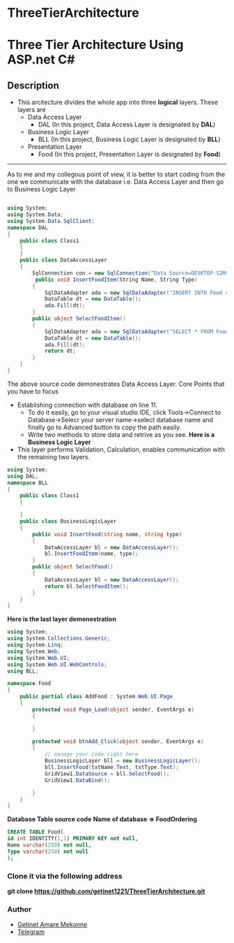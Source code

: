 # ThreeTierArchitecture
# Three Tier Architecture Using ASP.net C#
## Description
- This arcitecture divides the whole app into three **logical** layers. These layers are
	- Data Access Layer
		- DAL (In this project, Data Access Layer is designated by **DAL**)
	- Business Logic Layer
		- BLL (In this project, Business Logic Layer is designated by **BLL**)
	- Presentation Layer
		- Food (In this project, Presentation Layer is designated by **Food**)
<hr />

As to me and my collegous point of view, it is better to start coding from the one we communicate with the database i.e. Data Access Layer and then go to Business Logic Layer

```C#

using System;
using System.Data;
using System.Data.SqlClient;
namespace DAL
{
    public class Class1
    {
    }
    public class DataAccessLayer
    {
        SqlConnection con = new SqlConnection("Data Source=DESKTOP-S2R97R0;Initial Catalog=FoodOrdering;Integrated Security=True");
         public void InsertFoodItem(String Name, String Type)
        {
            SqlDataAdapter ada = new SqlDataAdapter("INSERT INTO Food values('" + Name + "','" + Type + "')", con);
            DataTable dt = new DataTable();
            ada.Fill(dt);
        }
        public object SelectFoodItem()
        {
            SqlDataAdapter ada = new SqlDataAdapter("SELECT * FROM Food", con);
            DataTable dt = new DataTable();
            ada.Fill(dt);
            return dt;
        }
    }
}

```
The above source code demonestrates Data Access Layer. Core Points that you have to focus
- Establishing connection with database on line 11. 
	- To do it easily, go to your visual studio IDE, click Tools->Connect to Database->Selecr your server name->select database name and finally go to Advanced button to copy the path easily.
	- Write two methods to store data and retrive as you see.
**Here is a Business Logic Layer**
- This layer performs Validation, Calculation, enables communication with the remaining two layers.
```C#
using System;
using DAL;
namespace BLL
{
    public class Class1
    {

    }
    public class BusinessLogicLayer
    {
        public void InsertFood(string name, string type)
        {
            DataAccessLayer bl = new DataAccessLayer();
            bl.InsertFoodItem(name, type);
        }
        public object SelectFood()
        {
            DataAccessLayer bl = new DataAccessLayer();
            return bl.SelectFoodItem();
        }
    }
}
```
**Here is the last layer demonestration**
```C#
using System;
using System.Collections.Generic;
using System.Linq;
using System.Web;
using System.Web.UI;
using System.Web.UI.WebControls;
using BLL;

namespace Food
{
    public partial class AddFood : System.Web.UI.Page
    {
        protected void Page_Load(object sender, EventArgs e)
        {

        }

        protected void btnAdd_Click(object sender, EventArgs e)
        {
            // manage your code right here
            BusinessLogicLayer bll = new BusinessLogicLayer();
            bll.InsertFood(txtName.Text, txtType.Text);
            GridView1.DataSource = bll.SelectFood();
            GridView1.DataBind();

        }
    }
}
```
**Database Table source code**
**Name of database => FoodOrdering**
```SQL
CREATE TABLE Food(
id int IDENTITY(1,1) PRIMARY KEY not null,
Name varchar(250) not null,
Type varchar(250) not null
);
```
### Clone it via the following address 
**git clone https://github.com/getinet1221/ThreeTierArchitecture.git**

### Author
- [Getinet Amare Mekonne](https://www.github.com/getinet1221)
- [Telegram](https://t.me/getinet2112)
